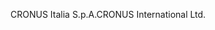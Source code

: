 <span data-ttu-id="d81bd-101">CRONUS Italia S.p.A.</span><span class="sxs-lookup"><span data-stu-id="d81bd-101">CRONUS International Ltd.</span></span>
